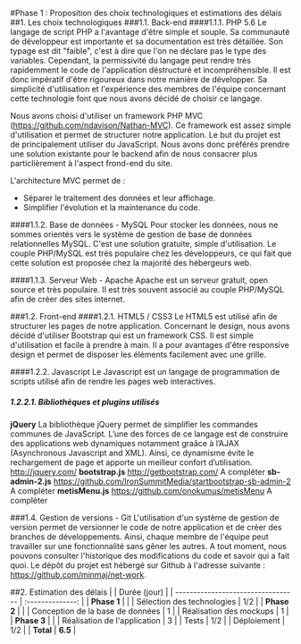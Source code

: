 #Phase 1 : Proposition des choix technologiques et estimations des délais
##1. Les choix technologiques
###1.1. Back-end
####1.1.1. PHP 5.6
Le langage de script PHP a l'avantage d'être simple et souple. Sa communauté de développeur est importante et sa documentation est très détaillée. Son typage est dit "faible", c'est à dire que l'on ne déclare pas le type des variables. Cependant, la permissivité du langage peut rendre très rapidemment le code de l'application déstructuré et incompréhensible. Il est donc impératif d'être rigoureux dans notre manière de développer. Sa simplicité d'utilisation et l'expérience des membres de l'équipe concernant cette technologie font que nous avons décidé de choisir ce langage.

Nous avons choisi d'utiliser un framework PHP MVC (https://github.com/ndavison/Nathan-MVC). Ce framework est assez simple d'utilisation et permet de structurer notre application. Le but du projet est de principalement utiliser du JavaScript. Nous avons donc préférés prendre une solution existante pour le backend afin de nous consacrer plus particlièrement à l'aspect frond-end du site.

L'architecture MVC permet de :
- Séparer le traitement des données et leur affichage.
- Simplifier l'évolution et la maintenance du code.

####1.1.2. Base de données - MySQL
Pour stocker les données, nous ne sommes orientés vers le système de gestion de base de données relationnelles MySQL. C'est une solution gratuite, simple d'utilisation. Le couple PHP/MySQL est très populaire chez les développeurs, ce qui fait que cette solution est proposée chez la majorité des hébergeurs web.

####1.1.3. Serveur Web - Apache
Apache est un serveur gratuit, open source et très populaire. Il est très souvent associé au couple PHP/MySQL afin de créer des sites internet. 

###1.2. Front-end
####1.2.1. HTML5 / CSS3
Le HTML5 est utilisé afin de structurer les pages de notre application.
Concernant le design, nous avons décidé d'utiliser Bootstrap qui est un framework CSS. Il est simple d'utilisation et facile à prendre à main. Il a pour avantages d'être responsive design et permet de disposer les éléments facilement avec une grille. 

####1.2.2. Javascript
Le Javascript est un langage de programmation de scripts utilisé afin de rendre les pages web interactives. 

##### 1.2.2.1. Bibliothèques et plugins utilisés
**jQuery**
La bibliothèque jQuery permet de simplifier les commandes communes de JavaScript. L’une des forces de ce langage est de construire des applications web dynamiques notamment graâce à l’AJAX (Asynchronous Javascript and XML). Ainsi, ce dynamisme évite le rechargement de page et apporte un meilleur confort d’utilisation.
http://jquery.com/
**bootstrap.js**
http://getbootstrap.com/
A compléter
**sb-admin-2.js**
https://github.com/IronSummitMedia/startbootstrap-sb-admin-2
A compléter
**metisMenu.js**
https://github.com/onokumus/metisMenu
A compléter

###1.4. Gestion de versions - Git
L'utilisation d'un système de gestion de version permet de versionner le code de notre application et de créer des branches de développements. Ainsi, chaque membre de l'équipe peut travailler sur une fonctionnalité sans gêner les autres. A tout moment, nous pouvons consulter l'historique des modifications du code et savoir qui a fait quoi. Le dépôt du projet est hébergé sur Github à l'adresse suivante : https://github.com/minmaj/net-work.

##2. Estimation des délais
|                                    | Durée (jour)     |
| ---------------------------------- | :--------------: |
| **Phase 1**                        |                  |
| Sélection des technologies         | 1/2              |
| **Phase 2**                        |                  |
| Conception de la base de données   | 1                |
| Réalisation des mockups            | 1                |
| **Phase 3**                        |                  |
| Réalisation de l'application       | 3                |
| Tests                              | 1/2              |
| Déploiement                        | 1/2              |
| **Total**                          | **6.5**          |



